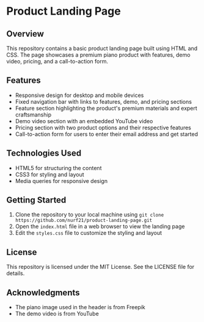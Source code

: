 **Product Landing Page**
========================

**Overview**
------------

This repository contains a basic product landing page built using HTML and CSS. The page showcases a premium piano product with features, demo video, pricing, and a call-to-action form.

**Features**
------------

* Responsive design for desktop and mobile devices
* Fixed navigation bar with links to features, demo, and pricing sections
* Feature section highlighting the product's premium materials and expert craftsmanship
* Demo video section with an embedded YouTube video
* Pricing section with two product options and their respective features
* Call-to-action form for users to enter their email address and get started

**Technologies Used**
---------------------

* HTML5 for structuring the content
* CSS3 for styling and layout
* Media queries for responsive design

**Getting Started**
-------------------

1. Clone the repository to your local machine using `git clone https://github.com/nurf21/product-landing-page.git`
2. Open the `index.html` file in a web browser to view the landing page
3. Edit the `styles.css` file to customize the styling and layout

**License**
-----------

This repository is licensed under the MIT License. See the LICENSE file for details.

**Acknowledgments**
----------------

* The piano image used in the header is from Freepik
* The demo video is from YouTube